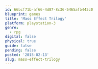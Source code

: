 ```yaml
---
id: 66bcf71b-af66-4d87-8c36-5465afb443c0
blueprint: games
title: 'Mass Effect Trilogy'
platform: playstation-3
genre:
  - rpg
digital: false
physical: true
guide: false
pending: false
posted: '2015-02-13'
slug: mass-effect-trilogy
---
```

